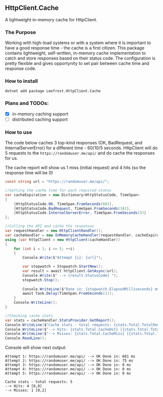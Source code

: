 ## HttpClient.Cache

A lightweight in-memory cache for HttpClient.

### The Purpose

Working with high-load systems or with a system where it is important to have a good response time - the cache is a first citizen. This package contains lightweight, self-written, in-memory cache implementation to catch and store responses based on their status code. The configuration is pretty flexible and gives opportynity to set pair between cache time and response code.

### How to install

```shell
dotnet add package Leefrost.HttpClient.Cache
```

### Plans and TODOs:

- [x] in-memory caching support
- [ ] distributed caching support

### How to use

The code below caches 3 top-kind responses (OK, BadRequest, and InternalServerError) for a different time - 60/10/5 seconds.
HttpClient will do 5 requests to the `https://randomuser.me/api/` and do cache the responses for us.

The cache report will show us 1 miss (initial request) and 4 hits (so the response time will be 0)

```csharp
const string url = "https://randomuser.me/api/";

//Setting the cache time for each required status
var cacheExpiration = new Dictionary<HttpStatusCode, TimeSpan>
{
    {HttpStatusCode.OK, TimeSpan.FromSeconds(60)},
    {HttpStatusCode.BadRequest, TimeSpan.FromSeconds(10)},
    {HttpStatusCode.InternalServerError, TimeSpan.FromSeconds(5)}
};

//Calling the API and cache the responses
var requestHandler = new HttpClientHandler();
var cacheHandler = new InMemoryCacheHandler(requestHandler, cacheExpiration);
using (var httpClient = new HttpClient(cacheHandler))
{
    for (int i = 1; i <= 5; ++i)
    {
        Console.Write($"Attempt {i}: {url}");

        var stopwatch = Stopwatch.StartNew();
        var result = await httpClient.GetAsync(url);
        Console.Write($" --> {result.StatusCode} ");
        stopwatch.Stop();
        
        Console.WriteLine($"Done in: {stopwatch.ElapsedMilliseconds} ms");
        await Task.Delay(TimeSpan.FromSeconds(1));
    }
    Console.WriteLine();
}

//Checking cache stats
var stats = cacheHandler.StatsProvider.GetReport();
Console.WriteLine($"Cache stats - total requests: {stats.Total.TotalRequests}");
Console.WriteLine($"--> Hits: {stats.Total.CacheHit} [{stats.Total.TotalHitsPercent}]");
Console.WriteLine($"--> Misses: {stats.Total.CacheMiss} [{stats.Total.TotalMissPercent}]");
Console.ReadLine();
```

Console will show next output:

```shell
Attempt 1: https://randomuser.me/api/ --> OK Done in: 681 ms
Attempt 2: https://randomuser.me/api/ --> OK Done in: 75 ms
Attempt 3: https://randomuser.me/api/ --> OK Done in: 0 ms
Attempt 4: https://randomuser.me/api/ --> OK Done in: 0 ms
Attempt 5: https://randomuser.me/api/ --> OK Done in: 0 ms

Cache stats - total requests: 5
--> Hits: 4 [0,8]
--> Misses: 1 [0,2]

```